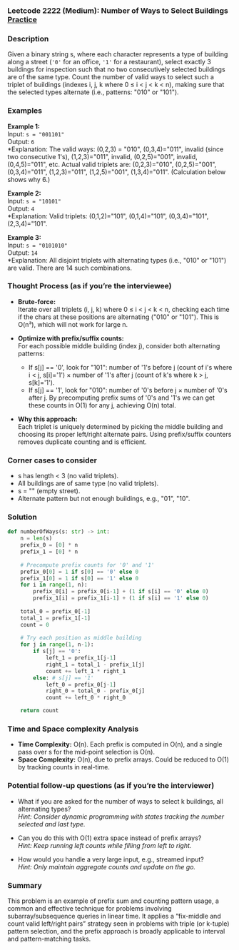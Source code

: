 ### Leetcode 2222 (Medium): Number of Ways to Select Buildings [Practice](https://leetcode.com/problems/number-of-ways-to-select-buildings)

### Description  
Given a binary string s, where each character represents a type of building along a street (`'0'` for an office, `'1'` for a restaurant), select exactly 3 buildings for inspection such that no two consecutively selected buildings are of the same type. Count the number of valid ways to select such a triplet of buildings (indexes i, j, k where 0 ≤ i < j < k < n), making sure that the selected types alternate (i.e., patterns: "010" or "101").

### Examples  

**Example 1:**  
Input: `s = "001101"`  
Output: `6`  
*Explanation: The valid ways: (0,2,3) = "010", (0,3,4)="011", invalid (since two consecutive 1's), (1,2,3)="011", invalid, (0,2,5)="001", invalid, (0,4,5)="011", etc. Actual valid triplets are: (0,2,3)="010", (0,2,5)="001", (0,3,4)="011", (1,2,3)="011", (1,2,5)="001", (1,3,4)="011". (Calculation below shows why 6.)

**Example 2:**  
Input: `s = "10101"`  
Output: `4`  
*Explanation: Valid triplets: (0,1,2)="101", (0,1,4)="101", (0,3,4)="101", (2,3,4)="101".

**Example 3:**  
Input: `s = "0101010"`  
Output: `14`  
*Explanation: All disjoint triplets with alternating types (i.e., "010" or "101") are valid. There are 14 such combinations.

### Thought Process (as if you’re the interviewee)  
- **Brute-force:**  
  Iterate over all triplets (i, j, k) where 0 ≤ i < j < k < n, checking each time if the chars at these positions are alternating ("010" or "101"). This is O(n³), which will not work for large n.

- **Optimize with prefix/suffix counts:**  
  For each possible middle building (index j), consider both alternating patterns:
  - If s[j] == '0', look for "101": number of '1's before j (count of i's where i < j, s[i]='1') × number of '1's after j (count of k's where k > j, s[k]='1').
  - If s[j] == '1', look for "010": number of '0's before j × number of '0's after j.
  By precomputing prefix sums of '0's and '1's we can get these counts in O(1) for any j, achieving O(n) total.

- **Why this approach:**  
  Each triplet is uniquely determined by picking the middle building and choosing its proper left/right alternate pairs. Using prefix/suffix counters removes duplicate counting and is efficient.

### Corner cases to consider  
- s has length < 3 (no valid triplets).
- All buildings are of same type (no valid triplets).
- s = "" (empty street).
- Alternate pattern but not enough buildings, e.g., "01", "10".

### Solution

```python
def numberOfWays(s: str) -> int:
    n = len(s)
    prefix_0 = [0] * n
    prefix_1 = [0] * n
    
    # Precompute prefix counts for '0' and '1'
    prefix_0[0] = 1 if s[0] == '0' else 0
    prefix_1[0] = 1 if s[0] == '1' else 0
    for i in range(1, n):
        prefix_0[i] = prefix_0[i-1] + (1 if s[i] == '0' else 0)
        prefix_1[i] = prefix_1[i-1] + (1 if s[i] == '1' else 0)
    
    total_0 = prefix_0[-1]
    total_1 = prefix_1[-1]
    count = 0
    
    # Try each position as middle building
    for j in range(1, n-1):
        if s[j] == '0':
            left_1 = prefix_1[j-1]
            right_1 = total_1 - prefix_1[j]
            count += left_1 * right_1
        else: # s[j] == '1'
            left_0 = prefix_0[j-1]
            right_0 = total_0 - prefix_0[j]
            count += left_0 * right_0

    return count
```

### Time and Space complexity Analysis  

- **Time Complexity:** O(n). Each prefix is computed in O(n), and a single pass over s for the mid-point selection is O(n).
- **Space Complexity:** O(n), due to prefix arrays. Could be reduced to O(1) by tracking counts in real-time.

### Potential follow-up questions (as if you’re the interviewer)  

- What if you are asked for the number of ways to select k buildings, all alternating types?  
  *Hint: Consider dynamic programming with states tracking the number selected and last type.*

- Can you do this with O(1) extra space instead of prefix arrays?  
  *Hint: Keep running left counts while filling from left to right.*

- How would you handle a very large input, e.g., streamed input?  
  *Hint: Only maintain aggregate counts and update on the go.*

### Summary
This problem is an example of prefix sum and counting pattern usage, a common and effective technique for problems involving subarray/subsequence queries in linear time. It applies a “fix-middle and count valid left/right pairs” strategy seen in problems with triple (or k-tuple) pattern selection, and the prefix approach is broadly applicable to interval and pattern-matching tasks.